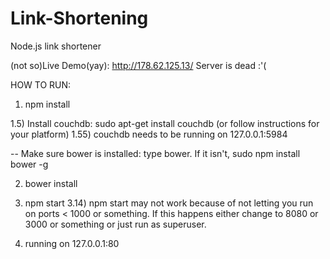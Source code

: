 # Link-Shortening
Node.js link shortener


(not so)Live Demo(yay): http://178.62.125.13/ Server is dead :'(

HOW TO RUN:


1) npm install

1.5) Install couchdb: sudo apt-get install couchdb (or follow instructions for your platform)
1.55) couchdb needs to be running on 127.0.0.1:5984

--
Make sure bower is installed: type bower. If it isn't, sudo npm install bower -g

2) bower install

3) npm start
3.14) npm start may not work because of not letting you run on ports < 1000 or something. If this happens either change to 8080 or 3000 or something or just run as superuser.
4) running on 127.0.0.1:80
